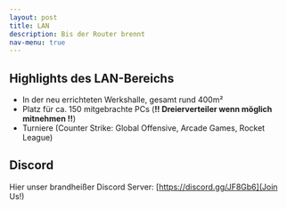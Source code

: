 ```yaml
---
layout: post
title: LAN
description: Bis der Router brennt
nav-menu: true
---
```


## Highlights des LAN-Bereichs

* In der neu errichteten Werkshalle, gesamt rund 400m²
* Platz für ca. 150 mitgebrachte PCs (**!! Dreierverteiler wenn möglich mitnehmen !!**)
* Turniere (Counter Strike: Global Offensive, Arcade Games, Rocket League)

## Discord

Hier unser brandheißer Discord Server: [https://discord.gg/JF8Gb6](Join Us!)

